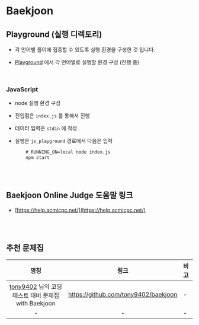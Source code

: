 # Baekjoon

## Playground (실행 디렉토리)

- 각 언어별 풀이에 집중할 수 있도록 실행 환경을 구성한 것 입니다.

- [Playground](./Playground/) 에서 각 언어별로 실행할 환경 구성 (진행 중)

</br>

### JavaScript

- node 실행 환경 구성
- 진입점은 `index.js` 를 통해서 진행
- 데이터 입력은 `stdin` 에 작성
- 실행은 `js_playground` 경로에서 다음은 입력

    ```cmd
        # RUNNING_ON=local node index.js
        npm start
    ```

</br>
</br>

## Baekjoon Online Judge 도움말 링크

- [https://help.acmicpc.net/](https://help.acmicpc.net/)

</br>
</br>

## 추천 문제집

|명칭|링크|비고|
|:--:|:--:|:--|
|[tony9402](https://github.com/tony9402) 님의 코딩테스트 태비 문제집 with Baekjoon|<https://github.com/tony9402/baekjoon>|-|
|-|-|-|
